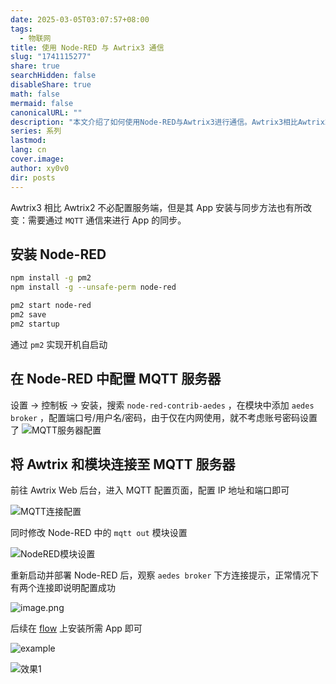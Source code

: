 ```yaml
---
date: 2025-03-05T03:07:57+08:00
tags:
  - 物联网
title: 使用 Node-RED 与 Awtrix3 通信
slug: "1741115277"
share: true
searchHidden: false
disableShare: true
math: false
mermaid: false
canonicalURL: ""
description: "本文介绍了如何使用Node-RED与Awtrix3进行通信。Awtrix3相比Awtrix2无需配置服务端，但需要通过MQTT通信进行App同步。首先，安装Node-RED并通过pm2实现开机自启动。接着，在Node-RED中配置MQTT服务器，使用node-red-contrib-aedes模块添加aedes broker，并配置端口号。然后，将Awtrix和模块连接至MQTT服务器，修改Node-RED中的mqtt out模块设置。重新启动并部署Node-RED后，观察aedes broker下方的连接提示，确保配置成功。最后，在flow上安装所需App即可完成配置。"
series: 系列
lastmod: 
lang: cn
cover.image: 
author: xy0v0
dir: posts
---
```

Awtrix3 相比 Awtrix2 不必配置服务端，但是其 App 安装与同步方法也有所改变：需要通过 `MQTT` 通信来进行 App 的同步。

## 安装 Node-RED

```bash
npm install -g pm2
npm install -g --unsafe-perm node-red

pm2 start node-red
pm2 save
pm2 startup
```

通过 `pm2` 实现开机自启动

## 在 Node-RED 中配置 MQTT 服务器

设置 -> 控制板 -> 安装，搜索 `node-red-contrib-aedes` ，在模块中添加 `aedes broker` ，配置端口号/用户名/密码，由于仅在内网使用，就不考虑账号密码设置了
![MQTT服务器配置](https://cn-sy1.rains3.com/pic/pic/2025/03/76f9cac3b22c352cb7304befc01e9809.png)

## 将 Awtrix 和模块连接至 MQTT 服务器

前往 Awtrix Web 后台，进入 MQTT 配置页面，配置 IP 地址和端口即可

![MQTT连接配置](https://cn-sy1.rains3.com/pic/pic/2025/03/ecd37fc4ed2ebdbc0be7ad8f983c2d6f.png)

同时修改 Node-RED 中的 `mqtt out` 模块设置

![NodeRED模块设置](https://cn-sy1.rains3.com/pic/pic/2025/03/2c0a14483b80ffaccfd9de07bc017759.png)

重新启动并部署 Node-RED 后，观察 `aedes broker` 下方连接提示，正常情况下有两个连接即说明配置成功

![image.png](https://cn-sy1.rains3.com/pic/pic/2025/03/89ce7d1d268b14c49ce013dd24c9922f.png)

后续在 [flow](https://flows.blueforcer.de/) 上安装所需 App 即可

![example](https://cn-sy1.rains3.com/pic/pic/2025/03/44cfd4a15371a3fd6eb51d880b03e933.png)

![效果1](https://cn-sy1.rains3.com/pic/pic/2025/03/a819a878651a2c53481bf6ad31d8e5dc.JPG)